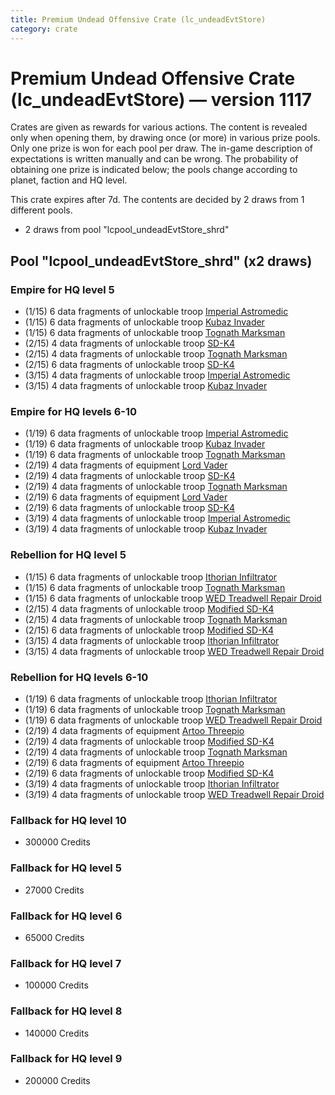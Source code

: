 ```yaml
---
title: Premium Undead Offensive Crate (lc_undeadEvtStore)
category: crate
---
```


# Premium Undead Offensive Crate (lc_undeadEvtStore) — version 1117

Crates are given as rewards for various actions. The content is revealed only when opening them, by drawing once (or more) in various prize pools. Only one prize is won for each pool per draw. The in-game description of expectations is written manually and can be wrong. The probability of obtaining one prize is indicated below; the pools change according to planet, faction and HQ level.

This crate expires after 7d. The contents are decided by 2 draws from 1 different pools.
  * 2 draws from pool "lcpool_undeadEvtStore_shrd"

## Pool "lcpool_undeadEvtStore_shrd" (x2 draws)

### Empire for HQ level 5

  * (1/15) 6 data fragments of unlockable troop [Imperial Astromedic](R5Medic)
  * (1/15) 6 data fragments of unlockable troop [Kubaz Invader](KubazInvader)
  * (1/15) 6 data fragments of unlockable troop [Tognath Marksman](EmpireTognath)
  * (2/15) 4 data fragments of unlockable troop [SD-K4](HeroEmpireSpiderDroid)
  * (2/15) 4 data fragments of unlockable troop [Tognath Marksman](EmpireTognath)
  * (2/15) 6 data fragments of unlockable troop [SD-K4](HeroEmpireSpiderDroid)
  * (3/15) 4 data fragments of unlockable troop [Imperial Astromedic](R5Medic)
  * (3/15) 4 data fragments of unlockable troop [Kubaz Invader](KubazInvader)

### Empire for HQ levels 6-10

  * (1/19) 6 data fragments of unlockable troop [Imperial Astromedic](R5Medic)
  * (1/19) 6 data fragments of unlockable troop [Kubaz Invader](KubazInvader)
  * (1/19) 6 data fragments of unlockable troop [Tognath Marksman](EmpireTognath)
  * (2/19) 4 data fragments of equipment [Lord Vader](eqpEmpireLordVader)
  * (2/19) 4 data fragments of unlockable troop [SD-K4](HeroEmpireSpiderDroid)
  * (2/19) 4 data fragments of unlockable troop [Tognath Marksman](EmpireTognath)
  * (2/19) 6 data fragments of equipment [Lord Vader](eqpEmpireLordVader)
  * (2/19) 6 data fragments of unlockable troop [SD-K4](HeroEmpireSpiderDroid)
  * (3/19) 4 data fragments of unlockable troop [Imperial Astromedic](R5Medic)
  * (3/19) 4 data fragments of unlockable troop [Kubaz Invader](KubazInvader)

### Rebellion for HQ level 5

  * (1/15) 6 data fragments of unlockable troop [Ithorian Infiltrator](IthorianInfiltrator)
  * (1/15) 6 data fragments of unlockable troop [Tognath Marksman](RebelTognath)
  * (1/15) 6 data fragments of unlockable troop [WED Treadwell Repair Droid](Treadwell)
  * (2/15) 4 data fragments of unlockable troop [Modified SD-K4](HeroRebelSpiderDroid)
  * (2/15) 4 data fragments of unlockable troop [Tognath Marksman](RebelTognath)
  * (2/15) 6 data fragments of unlockable troop [Modified SD-K4](HeroRebelSpiderDroid)
  * (3/15) 4 data fragments of unlockable troop [Ithorian Infiltrator](IthorianInfiltrator)
  * (3/15) 4 data fragments of unlockable troop [WED Treadwell Repair Droid](Treadwell)

### Rebellion for HQ levels 6-10

  * (1/19) 6 data fragments of unlockable troop [Ithorian Infiltrator](IthorianInfiltrator)
  * (1/19) 6 data fragments of unlockable troop [Tognath Marksman](RebelTognath)
  * (1/19) 6 data fragments of unlockable troop [WED Treadwell Repair Droid](Treadwell)
  * (2/19) 4 data fragments of equipment [Artoo  Threepio](eqpRebelArtoo)
  * (2/19) 4 data fragments of unlockable troop [Modified SD-K4](HeroRebelSpiderDroid)
  * (2/19) 4 data fragments of unlockable troop [Tognath Marksman](RebelTognath)
  * (2/19) 6 data fragments of equipment [Artoo  Threepio](eqpRebelArtoo)
  * (2/19) 6 data fragments of unlockable troop [Modified SD-K4](HeroRebelSpiderDroid)
  * (3/19) 4 data fragments of unlockable troop [Ithorian Infiltrator](IthorianInfiltrator)
  * (3/19) 4 data fragments of unlockable troop [WED Treadwell Repair Droid](Treadwell)

### Fallback for HQ level 10

  * 300000 Credits

### Fallback for HQ level 5

  * 27000 Credits

### Fallback for HQ level 6

  * 65000 Credits

### Fallback for HQ level 7

  * 100000 Credits

### Fallback for HQ level 8

  * 140000 Credits

### Fallback for HQ level 9

  * 200000 Credits